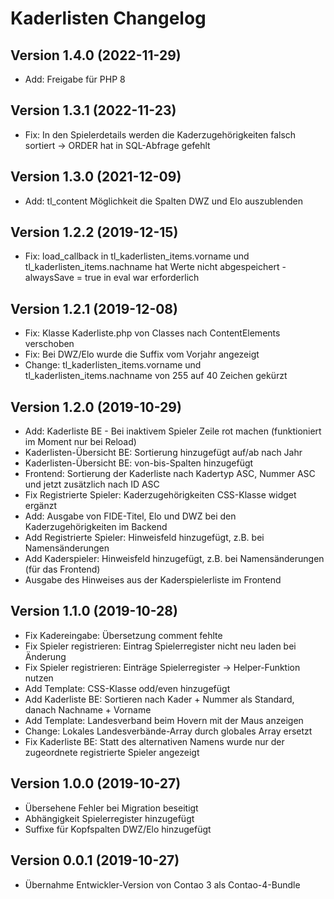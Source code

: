 # Kaderlisten Changelog

## Version 1.4.0 (2022-11-29)

* Add: Freigabe für PHP 8

## Version 1.3.1 (2022-11-23)

* Fix: In den Spielerdetails werden die Kaderzugehörigkeiten falsch sortiert -> ORDER hat in SQL-Abfrage gefehlt

## Version 1.3.0 (2021-12-09)

* Add: tl_content Möglichkeit die Spalten DWZ und Elo auszublenden

## Version 1.2.2 (2019-12-15)

* Fix: load_callback in tl_kaderlisten_items.vorname und tl_kaderlisten_items.nachname hat Werte nicht abgespeichert - alwaysSave = true in eval war erforderlich

## Version 1.2.1 (2019-12-08)

* Fix: Klasse Kaderliste.php von Classes nach ContentElements verschoben
* Fix: Bei DWZ/Elo wurde die Suffix vom Vorjahr angezeigt
* Change: tl_kaderlisten_items.vorname und tl_kaderlisten_items.nachname von 255 auf 40 Zeichen gekürzt

## Version 1.2.0 (2019-10-29)

* Add: Kaderliste BE - Bei inaktivem Spieler Zeile rot machen (funktioniert im Moment nur bei Reload)
* Kaderlisten-Übersicht BE: Sortierung hinzugefügt auf/ab nach Jahr
* Kaderlisten-Übersicht BE: von-bis-Spalten hinzugefügt
* Frontend: Sortierung der Kaderliste nach Kadertyp ASC, Nummer ASC und jetzt zusätzlich nach ID ASC
* Fix Registrierte Spieler: Kaderzugehörigkeiten CSS-Klasse widget ergänzt
* Add: Ausgabe von FIDE-Titel, Elo und DWZ bei den Kaderzugehörigkeiten im Backend
* Add Registrierte Spieler: Hinweisfeld hinzugefügt, z.B. bei Namensänderungen
* Add Kaderspieler: Hinweisfeld hinzugefügt, z.B. bei Namensänderungen (für das Frontend)
* Ausgabe des Hinweises aus der Kaderspielerliste im Frontend

## Version 1.1.0 (2019-10-28)

* Fix Kadereingabe: Übersetzung comment fehlte
* Fix Spieler registrieren: Eintrag Spielerregister nicht neu laden bei Änderung
* Fix Spieler registrieren: Einträge Spielerregister -> Helper-Funktion nutzen
* Add Template: CSS-Klasse odd/even hinzugefügt
* Add Kaderliste BE: Sortieren nach Kader + Nummer als Standard, danach Nachname + Vorname
* Add Template: Landesverband beim Hovern mit der Maus anzeigen
* Change: Lokales Landesverbände-Array durch globales Array ersetzt
* Fix Kaderliste BE: Statt des alternativen Namens wurde nur der zugeordnete registrierte Spieler angezeigt

## Version 1.0.0 (2019-10-27)

* Übersehene Fehler bei Migration beseitigt
* Abhängigkeit Spielerregister hinzugefügt
* Suffixe für Kopfspalten DWZ/Elo hinzugefügt

## Version 0.0.1 (2019-10-27)

* Übernahme Entwickler-Version von Contao 3 als Contao-4-Bundle
